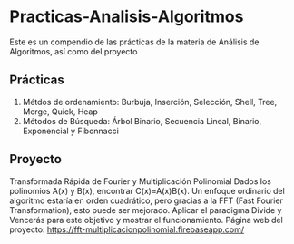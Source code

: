 # Practicas-Analisis-Algoritmos
Este es un compendio de las prácticas de la materia de Análisis de Algoritmos, así como del proyecto


## Prácticas
1. Métdos de ordenamiento: Burbuja, Inserción, Selección, Shell, Tree, Merge, Quick, Heap
2. Métodos de Búsqueda: Árbol Binario, Secuencia Lineal, Binario, Exponencial y Fibonnacci

## Proyecto
Transformada Rápida de Fourier y Multiplicación Polinomial
Dados los polinomios A(x) y B(x), encontrar C(x)=A(x)B(x). Un enfoque ordinario del algoritmo estaría en orden cuadrático, pero gracias a la FFT (Fast Fourier Transformation), esto puede ser mejorado. Aplicar el paradigma Divide y Vencerás para este objetivo y mostrar el funcionamiento. 
Página web del proyecto: https://fft-multiplicacionpolinomial.firebaseapp.com/ 
